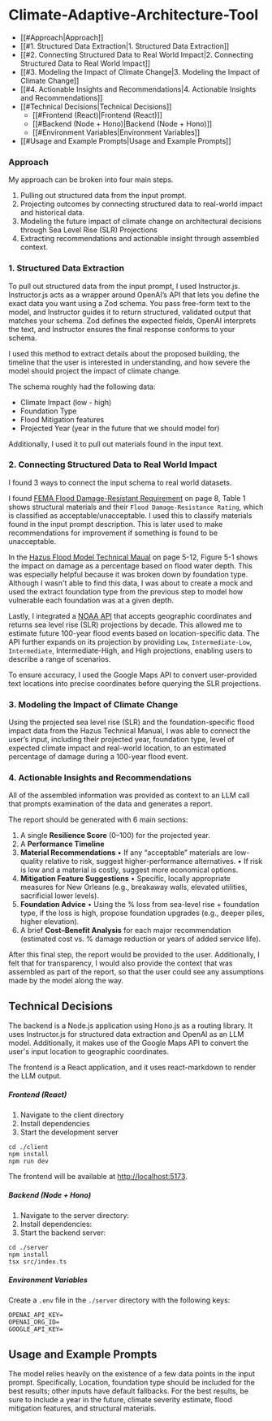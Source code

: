 # Climate-Adaptive-Architecture-Tool
- [[#Approach|Approach]]
- [[#1. Structured Data Extraction|1. Structured Data Extraction]]
- [[#2. Connecting Structured Data to Real World Impact|2. Connecting Structured Data to Real World Impact]]
- [[#3. Modeling the Impact of Climate Change|3. Modeling the Impact of Climate Change]]
- [[#4. Actionable Insights and Recommendations|4. Actionable Insights and Recommendations]]
- [[#Technical Decisions|Technical Decisions]]
	- [[#Frontend (React)|Frontend (React)]]
	- [[#Backend (Node + Hono)|Backend (Node + Hono)]]
	- [[#Environment Variables|Environment Variables]]
- [[#Usage and Example Prompts|Usage and Example Prompts]]

### Approach
My approach can be broken into four main steps.
1. Pulling out structured data from the input prompt.
2. Projecting outcomes by connecting structured data to real-world impact and historical data.
3. Modeling the future impact of climate change on architectural decisions through Sea Level Rise (SLR) Projections
4. Extracting recommendations and actionable insight through assembled context.

### 1. Structured Data Extraction
To pull out structured data from the input prompt, I used Instructor.js. Instructor.js acts as a wrapper around OpenAI’s API that lets you define the exact data you want using a Zod schema. You pass free-form text to the model, and Instructor guides it to return structured, validated output that matches your schema. Zod defines the expected fields, OpenAI interprets the text, and Instructor ensures the final response conforms to your schema.

I used this method to extract details about the proposed building, the timeline that the user is interested in understanding, and how severe the model should project the impact of climate change.

The schema roughly had the following data:
- Climate Impact (low - high)
- Foundation Type
- Flood Mitigation features
- Projected Year (year in the future that we should model for)

Additionally, I used it to pull out materials found in the input text.

### 2. Connecting Structured Data to Real World Impact
I found 3 ways to connect the input schema to real world datasets.

I found [FEMA Flood Damage-Resistant Requirement](http://fema.gov/sites/default/files/documents/fema_tb_2_flood_damage-resistant_materials_requirements_01-22-2025.pdf) on page 8, Table 1 shows structural materials and their `Flood Damage-Resistance Rating`, which is classified as acceptable/unacceptable. I used this to classify materials found in the input prompt description.  This is later used to make recommendations for improvement if something is found to be unacceptable.

In the [Hazus Flood Model Technical Maual](https://www.fema.gov/sites/default/files/documents/fema_hazus-flood-model-technical-manual-5-1.pdf?utm_source=chatgpt.com) on page 5-12, Figure 5-1 shows the impact on damage as a percentage based on flood water depth. This was especially helpful because it was broken down by foundation type. Although I wasn't able to find this data, I was about to create a mock and used the extract foundation type from the previous step to model how vulnerable each foundation was at a given depth.

Lastly, I integrated a [NOAA API](https://api.tidesandcurrents.noaa.gov/dpapi/prod/#:~:text=End%20Date-,Sea%20Level%20Rise%20Projections,-Input%20Parameters) that accepts geographic coordinates and returns sea level rise (SLR) projections by decade. This allowed me to estimate future 100-year flood events based on location-specific data. The API further expands on its projection by providing `Low`, `Intermediate-Low`, `Intermediate`, Intermediate-High, and High projections, enabling users to describe a range of scenarios.

To ensure accuracy, I used the Google Maps API to convert user-provided text locations into precise coordinates before querying the SLR projections.
### 3. Modeling the Impact of Climate Change
Using the projected sea level rise (SLR) and the foundation-specific flood impact data from the Hazus Technical Manual, I was able to connect the user’s input, including their projected year, foundation type, level of expected climate impact and real-world location, to an estimated percentage of damage during a 100-year flood event.

### 4. Actionable Insights and Recommendations
All of the assembled information was provided as context to an LLM call that prompts examination of the data and generates a report.

The report should be generated with 6 main sections:
1. A single **Resilience Score** (0–100) for the projected year.
2. A **Performance Timeline**
3. **Material Recommendations**
      • If any “acceptable” materials are low-quality relative to risk, suggest higher-performance alternatives.
      • If risk is low and a material is costly, suggest more economical options.
4. **Mitigation Feature Suggestions**
      • Specific, locally appropriate measures for New Orleans (e.g., breakaway walls, elevated utilities, sacrificial lower levels).
5. **Foundation Advice**
      • Using the % loss from sea-level rise + foundation type, if the loss is high, propose foundation upgrades (e.g., deeper piles, higher elevation).
6. A brief **Cost–Benefit Analysis** for each major recommendation (estimated cost vs. % damage reduction or years of added service life).

After this final step, the report would be provided to the user. Additionally, I felt that for transparency, I would also provide the context that was assembled as part of the report, so that the user could see any assumptions made by the model along the way.

## Technical Decisions
The backend is a Node.js application using Hono.js as a routing library. It uses Instructor.js for structured data extraction and OpenAI as an LLM model. Additionally, it makes use of the Google Maps API to convert the user's input location to geographic coordinates.

The frontend is a React application, and it uses react-markdown to render the LLM output.

##### Frontend (React)
1. Navigate to the client directory
2. Install dependencies
3. Start the development server

```
cd ./client
npm install
npm run dev
```

The frontend will be available at [http://localhost:5173](http://localhost:5173).
##### Backend (Node + Hono)
1. Navigate to the server directory:
2. Install dependencies:
3. Start the backend server:
```
cd ./server
npm install
tsx src/index.ts
```

##### Environment Variables
Create a `.env` file in the `./server` directory with the following keys:
```
OPENAI_API_KEY=
OPENAI_ORG_ID=
GOOGLE_API_KEY=
```

## Usage and Example Prompts
The model relies heavily on the existence of a few data points in the input prompt. Specifically, Location, foundation type should be included for the best results; other inputs have default fallbacks. For the best results, be sure to include a year in the future, climate severity estimate, flood mitigation features, and structural materials.
